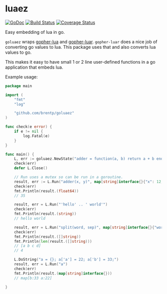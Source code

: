 luaez
=====

[![GoDoc](https://godoc.org/github.com/brentp/goluaez?status.svg)](https://godoc.org/github.com/brentp/goluaez)
[![Build Status](https://travis-ci.org/brentp/goluaez.svg)](https://travis-ci.org/brentp/goluaez)
[![Coverage Status](https://coveralls.io/repos/brentp/goluaez/badge.svg?branch=master&service=github)](https://coveralls.io/github/brentp/goluaez?branch=master)


Easy embedding of lua in go.

`goluaez` wraps [gopher-lua](https://github.com/yuin/gopher-lua) and [gopher-luar](https://github.com/layeh/gopher-luar). `gopher-luar` does a nice job of converting go values to lua. This package uses that and also converts lua values to go.

This makes it easy to have small 1 or 2 line user-defined functions in a go application that embeds lua.

Example usage:

```Go
package main

import (
	"fmt"
	"log"

	"github.com/brentp/goluaez"
)

func check(e error) {
	if e != nil {
		log.Fatal(e)
	}
}

func main() {
	L, err := goluaez.NewState("adder = function(a, b) return a + b end")
	check(err)
	defer L.Close()

	// Run uses a mutex so can be run in a goroutine.
	result, err := L.Run("adder(x, y)", map[string]interface{}{"x": 12, "y": "23"})
	check(err)
	fmt.Println(result.(float64))
	// 35

	result, err = L.Run("'hello' .. ' world'")
	check(err)
	fmt.Println(result.(string))
	// hello world

	result, err = L.Run("split(word, sep)", map[string]interface{}{"word": "a b c   d", "sep": "\\s+"})
	check(err)
	fmt.Println(result.([]string))
	fmt.Println(len(result.([]string)))
	// [a b c d]
	// 4

	L.DoString("a = {}; a['a'] = 22; a['b'] = 33;")
	result, err = L.Run("a")
	check(err)
	fmt.Println(result.(map[string]interface{}))
	// map[b:33 a:22]

}
```

